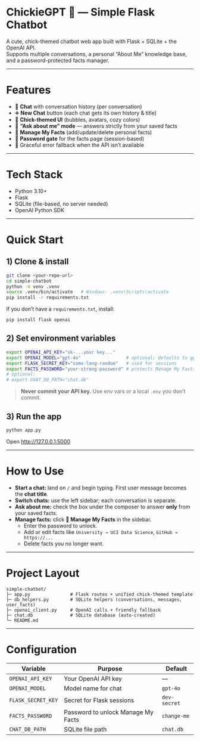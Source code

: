 # ChickieGPT 🐣 — Simple Flask Chatbot

A cute, chick-themed chatbot web app built with Flask + SQLite + the OpenAI API.  
Supports multiple conversations, a personal “About Me” knowledge base, and a password-protected facts manager.

---

# Features
- 💬 **Chat** with conversation history (per conversation)
- ➕ **New Chat** button (each chat gets its own history & title)
- 🐥 **Chick-themed UI** (bubbles, avatars, cozy colors)
- 🧠 **“Ask about me” mode** — answers strictly from your saved facts
- 📝 **Manage My Facts** (add/update/delete personal facts)
- 🔐 **Password gate** for the facts page (session-based)
- 🛟 Graceful error fallback when the API isn’t available

---

# Tech Stack
- Python 3.10+
- Flask
- SQLite (file-based, no server needed)
- OpenAI Python SDK

---

# Quick Start

## 1) Clone & install
```bash
git clone <your-repo-url>
cd simple-chatbot
python -m venv .venv
source .venv/bin/activate   # Windows: .venv\Scripts\activate
pip install -r requirements.txt
```

If you don’t have a `requirements.txt`, install:
```bash
pip install flask openai
```

## 2) Set environment variables
```bash
export OPENAI_API_KEY="sk-...your key..."
export OPENAI_MODEL="gpt-4o"                 # optional; defaults to gpt-4o
export FLASK_SECRET_KEY="some-long-random"   # used for sessions
export FACTS_PASSWORD="your-strong-password" # protects Manage My Facts
# optional:
# export CHAT_DB_PATH="chat.db"
```

> **Never commit your API key.** Use env vars or a local `.env` you don’t commit.

## 3) Run the app
```bash
python app.py
```
Open http://127.0.0.1:5000

---

# How to Use
- **Start a chat:** land on `/` and begin typing. First user message becomes the **chat title**.
- **Switch chats:** use the left sidebar; each conversation is separate.
- **Ask about me:** check the box under the composer to answer **only** from your saved facts.
- **Manage facts:** click **📝 Manage My Facts** in the sidebar.
  - Enter the password to unlock.
  - Add or edit facts like `University → UCI Data Science`, `GitHub → https://...`
  - Delete facts you no longer want.

---

# Project Layout
```
simple-chatbot/
├─ app.py               # Flask routes + unified chick-themed template
├─ db_helpers.py        # SQLite helpers (conversations, messages, user_facts)
├─ openai_client.py     # OpenAI calls + friendly fallback
├─ chat.db              # SQLite database (auto-created)
└─ README.md
```

---

# Configuration

| Variable            | Purpose                                             | Default       |
|--------------------|------------------------------------------------------|---------------|
| `OPENAI_API_KEY`   | Your OpenAI API key                                  | —             |
| `OPENAI_MODEL`     | Model name for chat                                  | `gpt-4o`      |
| `FLASK_SECRET_KEY` | Secret for Flask sessions                            | `dev-secret`  |
| `FACTS_PASSWORD`   | Password to unlock Manage My Facts                   | `change-me`   |
| `CHAT_DB_PATH`     | SQLite file path                                     | `chat.db`     |
